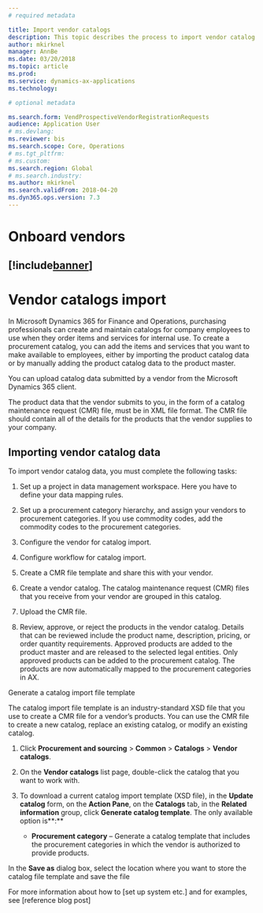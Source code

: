 ```yaml
---
# required metadata

title: Import vendor catalogs
description: This topic describes the process to import vendor catalog data.
author: mkirknel
manager: AnnBe
ms.date: 03/20/2018
ms.topic: article
ms.prod: 
ms.service: dynamics-ax-applications
ms.technology: 

# optional metadata

ms.search.form: VendProspectiveVendorRegistrationRequests  
audience: Application User
# ms.devlang: 
ms.reviewer: bis
ms.search.scope: Core, Operations
# ms.tgt_pltfrm: 
# ms.custom: 
ms.search.region: Global
# ms.search.industry: 
ms.author: mkirknel
ms.search.validFrom: 2018-04-20 
ms.dyn365.ops.version: 7.3
---
```


# Onboard vendors
[!include[banner](../includes/banner.md)]
---

Vendor catalogs import
======================

In Microsoft Dynamics 365 for Finance and Operations, purchasing professionals can create and maintain
catalogs for company employees to use when they order items and services for
internal use. To create a procurement catalog, you can add the items and
services that you want to make available to employees, either by importing the product
catalog data or by manually adding the product catalog data to the product master. 

You can upload catalog data submitted by a vendor from the Microsoft Dynamics 365 client.

The product data that the vendor submits to you, in the form of a catalog
maintenance request (CMR) file, must be in XML file format. The CMR file should
contain all of the details for the products that the vendor supplies to your
company.

Importing vendor catalog data
-----------------------------

To import vendor catalog data, you must complete the following tasks:

1.  Set up a project in data management workspace. Here you have to define your
    data mapping rules.

2.  Set up a procurement category hierarchy, and assign your vendors to
    procurement categories. If you use commodity codes, add the commodity codes
    to the procurement categories.

3.  Configure the vendor for catalog import.

4.  Configure workflow for catalog import.

5.  Create a CMR file template and share this with your vendor.

6.  Create a vendor catalog. The catalog maintenance request (CMR) files that
    you receive from your vendor are grouped in this catalog.

7.  Upload the CMR file.

8.  Review, approve, or reject the products in the vendor catalog. Details that
    can be reviewed include the product name, description, pricing, or order
    quantity requirements. Approved products are added to the product master and
    are released to the selected legal entities. Only approved products can be
    added to the procurement catalog. The products are now automatically mapped
    to the procurement categories in AX.

Generate a catalog import file template

The catalog import file template is an industry-standard XSD file that you use
to create a CMR file for a vendor’s products. You can use the CMR file to create
a new catalog, replace an existing catalog, or modify an existing catalog.

1.  Click **Procurement and sourcing** \> **Common** \> **Catalogs** \> **Vendor
    catalogs**.

2.  On the **Vendor catalogs** list page, double-click the catalog that you want
    to work with.

3.  To download a current catalog import template (XSD file), in the **Update
    catalog** form, on the **Action Pane**, on the **Catalogs** tab, in the
    **Related information** group, click **Generate catalog template**. The only
    available option is**:**

    -   **Procurement category** – Generate a catalog template that includes the
        procurement categories in which the vendor is authorized to provide
        products.

In the **Save as** dialog box, select the location where you want to store the
catalog file template and save the file

For more information about how to [set up system etc.] and for examples, see
[reference blog post]

